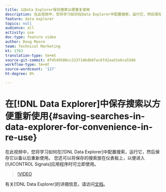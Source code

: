 ```yaml
---
title: 以Data Explorer保存搜索以便重复使用
description: 在此视频中，您将学习如何在Data Explorer中配置搜索，运行它，然后保存它以供以后重新使用。 您还可以将保存的搜索放在仪表板上，以便进入信号应用程序时可立即使用。
feature: data explorer
topics: null
audience: all
activity: use
doc-type: feature video
author: Doug Moore
team: Technical Marketing
kt: 1763
translation-type: tm+mt
source-git-commit: dfd549508cc223714bdb07ac6fd2aa31e6ca5586
workflow-type: tm+mt
source-wordcount: '127'
ht-degree: 0%

---
```



# 在[!DNL Data Explorer]中保存搜索以方便重新使用{#saving-searches-in-data-explorer-for-convenience-in-re-use}

在此视频中，您将学习如何在[!DNL Data Explorer]中配置搜索，运行它，然后保存它以备以后重新使用。 您还可以将保存的搜索放在仪表板上，以便进入[!UICONTROL Signals]应用程序时可立即使用。

>[!VIDEO](https://video.tv.adobe.com/v/25147/?quality=12)

有关[!DNL Data Explorer]的详细信息，请访问[文档](https://experiencecloud.adobe.com/resources/help/en_US/aam/data-explorer.html)。